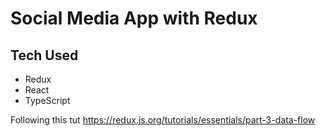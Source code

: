 # Social Media App with Redux

## Tech Used
- Redux
- React
- TypeScript

Following this tut
https://redux.js.org/tutorials/essentials/part-3-data-flow

